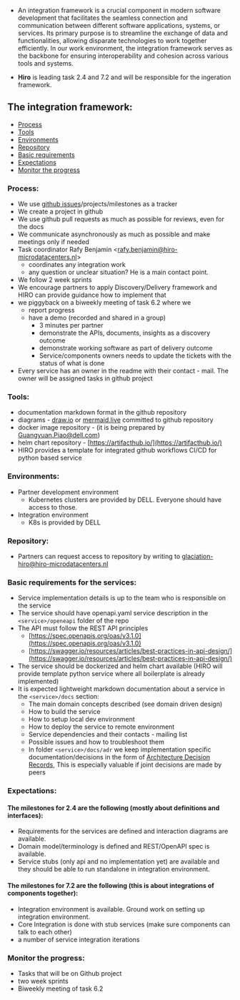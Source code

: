 

 - An integration framework is a crucial component in modern software development that facilitates the seamless connection and communication between different software applications, systems, or services. Its primary purpose is to streamline the exchange of data and functionalities, allowing disparate technologies to work together efficiently. In our work environment, the integration framework serves as the backbone for ensuring interoperability and cohesion across various tools and systems.

- **Hiro** is leading task 2.4 and 7.2 and will be responsible for the ingeration framework.

## The integration framework:
- [Process](#process)
- [Tools](#tools)
- [Environments](#environments)
- [Repository](#repository)
- [Basic requirements](#basic-requirements-for-the-services)
- [Expectations](#expectations)
- [Monitor the progress](#monitor-the-progress)

### Process:

- We use [github issues](https://github.com/features/issues)/projects/milestones as a tracker
- We create a project in github
- We use github pull requests as much as possible for reviews, even for the docs
- We communicate asynchronously as much as possible and make meetings only if needed
- Task coordinator Rafy Benjamin <[rafy.benjamin@hiro-microdatacenters.nl](mailto:rafy.benjamin@hiro-microdatacenters.nl)>
    - coordinates any integration work
    - any question or unclear situation? He is a main contact point.
- We follow 2 week sprints
- We encourage partners to apply Discovery/Delivery framework and HIRO can provide guidance how to implement that
- we piggyback on a biweekly meeting of task 6.2 where we
    - report progress
    - have a demo (recorded and shared in a group)
        - 3 minutes per partner
        - demonstrate the APIs, documents, insights as a discovery outcome
        - demonstrate working software as part of delivery outcome
        - Service/components owners needs to update the tickets with the status of what is done
- Every service has an owner in the readme with their contact - mail. The owner will be assigned tasks in github project

### Tools:

- documentation markdown format in the github repository
- diagrams - [draw.io](http://draw.io) or [mermaid.live](http://mermaid.live) committed to github repository
- docker image repository - (it is being prepared by [Guangyuan.Piao@dell.com](mailto:Guangyuan.Piao@dell.com))
- helm chart repository - [https://artifacthub.io/](https://artifacthub.io/)
- HIRO provides a template for integrated github workflows CI/CD for python based service

### Environments:

- Partner development environment
    - Kubernetes clusters are provided by DELL. Everyone should have access to those.
- Integration environment
    - K8s is provided by DELL

### Repository:

- Partners can request access to repository by writing to  [glaciation-hiro@hiro-microdatacenters.nl](mailto:glaciation-hiro@hiro-microdatacenters.nl)

### Basic requirements for the services:

- Service implementation details is up to the team who is responsible on the service
- The service should have openapi.yaml service description in the `<service>/openeapi` folder of the repo
- The API must follow the REST API principles
    - [https://spec.openapis.org/oas/v3.1.0](https://spec.openapis.org/oas/v3.1.0)
    - [https://swagger.io/resources/articles/best-practices-in-api-design/](https://swagger.io/resources/articles/best-practices-in-api-design/)
- The service should be dockerized and helm chart available (HIRO will provide template python service where all boilerplate is already implemented)
- It is expected lightweight markdown documentation about a service in the `<service>/docs` section:
    - The main domain concepts described (see domain driven design)
    - How to build the service
    - How to setup local dev environment
    - How to deploy the service to remote environment
    - Service dependencies and their contacts - mailing list
    - Possible issues and how to troubleshoot them
    - In folder `<service>/docs/adr` we keep implementation specific documentation/decisions in the form of [Architecture Decision Records](https://adr.github.io/), This is especially valuable if joint decisions are made by peers
    

### Expectations:

#### The milestones for 2.4 are the following (mostly about definitions and interfaces):

- Requirements for the services are defined and interaction diagrams are available.
- Domain model/terminology is defined and REST/OpenAPI spec is available.
- Service stubs (only api and no implementation yet) are available and they should be able to run standalone in integration environment.

#### The milestones for 7.2 are the following (this is about integrations of components together):

- Integration environment is available. Ground work on setting up integration environment.
- Core Integration is done with stub services (make sure components can talk to each other)
- a number of service integration iterations


### Monitor the progress:
- Tasks that will be on Github project
- two week sprints
- Biweekly meeting of task 6.2